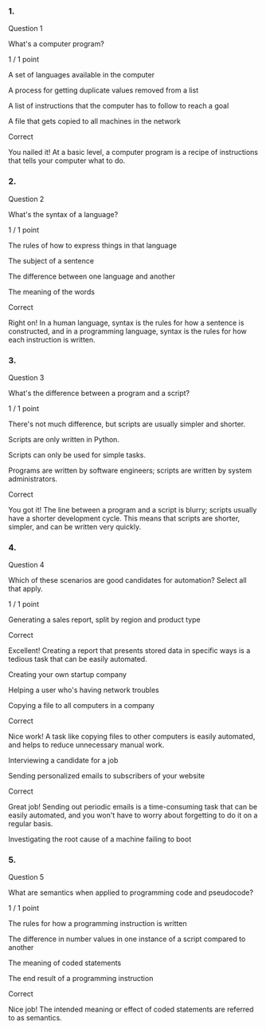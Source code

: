 ### 1.

Question 1

What's a computer program?

1 / 1 point

A set of languages available in the computer

A process for getting duplicate values removed from a list

A list of instructions that the computer has to follow to reach a goal

A file that gets copied to all machines in the network

Correct

You nailed it! At a basic level, a computer program is a recipe of instructions that tells your computer what to do.

### 2.

Question 2

What's the syntax of a language?

1 / 1 point

The rules of how to express things in that language

The subject of a sentence

The difference between one language and another

The meaning of the words

Correct

Right on! In a human language, syntax is the rules for how a sentence is constructed, and in a programming language, syntax is the rules for how each instruction is written.

### 3.

Question 3

What's the difference between a program and a script?

1 / 1 point

There's not much difference, but scripts are usually simpler and shorter.

Scripts are only written in Python.

Scripts can only be used for simple tasks.

Programs are written by software engineers; scripts are written by system administrators.

Correct

You got it! The line between a program and a script is blurry; scripts usually have a shorter development cycle. This means that scripts are shorter, simpler, and can be written very quickly.

### 4.

Question 4

Which of these scenarios are good candidates for automation? Select all that apply.

1 / 1 point

Generating a sales report, split by region and product type

Correct

Excellent! Creating a report that presents stored data in specific ways is a tedious task that can be easily automated.

Creating your own startup company

Helping a user who's having network troubles

Copying a file to all computers in a company

Correct

Nice work! A task like copying files to other computers is easily automated, and helps to reduce unnecessary manual work.

Interviewing a candidate for a job

Sending personalized emails to subscribers of your website

Correct

Great job! Sending out periodic emails is a time-consuming task that can be easily automated, and you won't have to worry about forgetting to do it on a regular basis.

Investigating the root cause of a machine failing to boot

### 5.

Question 5

What are semantics when applied to programming code and pseudocode?

1 / 1 point

The rules for how a programming instruction is written

The difference in number values in one instance of a script compared to another

The meaning of coded statements

The end result of a programming instruction

Correct

Nice job! The intended meaning or effect of coded statements are referred to as semantics.